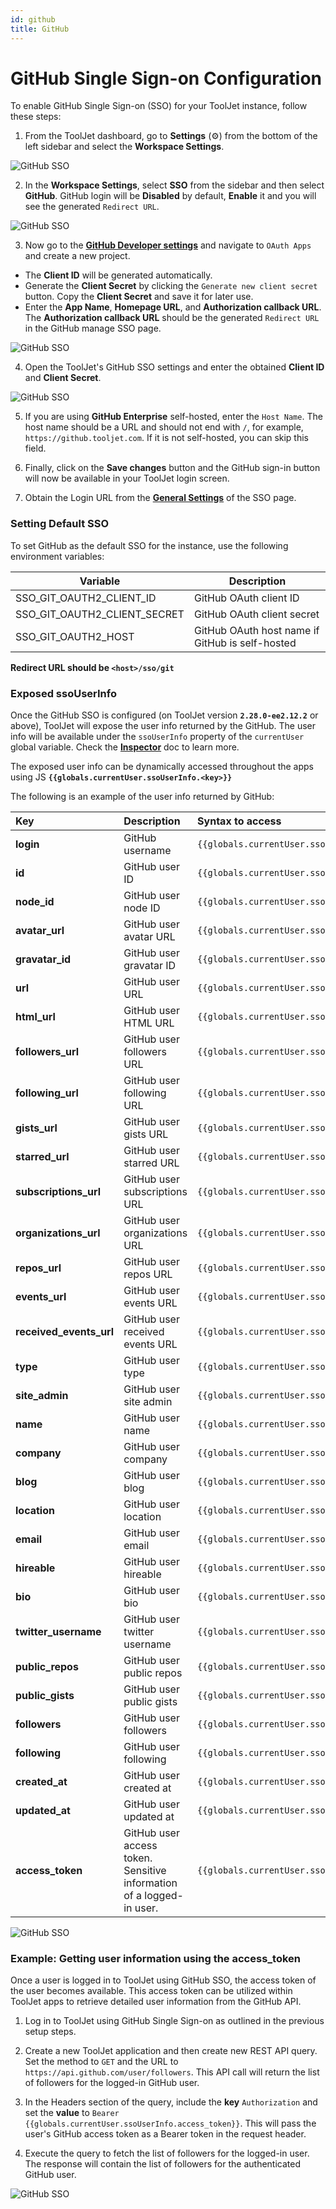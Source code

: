 ```yaml
---
id: github
title: GitHub
---
```


# GitHub Single Sign-on Configuration

To enable GitHub Single Sign-on (SSO) for your ToolJet instance, follow these steps:

1. From the ToolJet dashboard, go to **Settings** (⚙️) from the bottom of the left sidebar and select the **Workspace Settings**.

  <div style={{textAlign: 'center'}}>
    <img style={{ border:'0', marginBottom:'15px', borderRadius:'5px', boxShadow: '0px 1px 3px rgba(0, 0, 0, 0.2)' }} className="screenshot-full" src="/img/sso/git/workset.png" alt="GitHub SSO" />
  </div>

2. In the **Workspace Settings**, select **SSO** from the sidebar and then select **GitHub**. GitHub login will be **Disabled** by default, **Enable** it and you will see the generated `Redirect URL`.
  
  <div style={{textAlign: 'center'}}>
    <img style={{ border:'0', marginBottom:'15px', borderRadius:'5px', boxShadow: '0px 1px 3px rgba(0, 0, 0, 0.2)' }} className="screenshot-full" src="/img/sso/git/ssogit.png" alt="GitHub SSO" />
  </div>

3. Now go to the **[GitHub Developer settings](https://github.com/settings/developers)** and navigate to `OAuth Apps` and create a new project.
  - The **Client ID** will be generated automatically.
  - Generate the **Client Secret** by clicking the `Generate new client secret` button. Copy the **Client Secret** and save it for later use.
  - Enter the **App Name**, **Homepage URL**, and **Authorization callback URL**. The **Authorization callback URL** should be the generated `Redirect URL` in the GitHub manage SSO page.

  <div style={{textAlign: 'center'}}>
    <img style={{ border:'0', marginBottom:'15px', borderRadius:'5px', boxShadow: '0px 1px 3px rgba(0, 0, 0, 0.2)' }} className="screenshot-full" src="/img/sso/git/gitdev.png" alt="GitHub SSO" />
  </div>

4. Open the ToolJet's GitHub SSO settings and enter the obtained **Client ID** and **Client Secret**.

  <div style={{textAlign: 'center'}}>
    <img style={{ border:'0', marginBottom:'15px', borderRadius:'5px', boxShadow: '0px 1px 3px rgba(0, 0, 0, 0.2)' }} className="screenshot-full" src="/img/sso/git/ssogit.png" alt="GitHub SSO" />
  </div>

5. If you are using **GitHub Enterprise** self-hosted, enter the `Host Name`. The host name should be a URL and should not end with `/`, for example, `https://github.tooljet.com`. If it is not self-hosted, you can skip this field.

6. Finally, click on the **Save changes** button and the GitHub sign-in button will now be available in your ToolJet login screen.

7. Obtain the Login URL from the **[General Settings](/docs/user-authentication/general-settings#login-url)** of the SSO page.

### Setting Default SSO

To set GitHub as the default SSO for the instance, use the following environment variables:

| Variable                              | Description                                                   |
| ------------------------------------- | -----------------------------------------------------------   |
| SSO_GIT_OAUTH2_CLIENT_ID              | GitHub OAuth client ID                                        |
| SSO_GIT_OAUTH2_CLIENT_SECRET          | GitHub OAuth client secret                                    |
| SSO_GIT_OAUTH2_HOST                   | GitHub OAuth host name if GitHub is self-hosted               |

**Redirect URL should be `<host>/sso/git`**

### Exposed ssoUserInfo

Once the GitHub SSO is configured (on ToolJet version **`2.28.0-ee2.12.2`** or above), ToolJet will expose the user info returned by the GitHub. The user info will be available under the `ssoUserInfo` property of the `currentUser` global variable. Check the **[Inspector](/docs/how-to/use-inspector)** doc to learn more.

The exposed user info can be dynamically accessed throughout the apps using JS **`{{globals.currentUser.ssoUserInfo.<key>}}`**

The following is an example of the user info returned by GitHub:

| Key | Description | Syntax to access |
|:--- |:----------- |:---------------- |
| **login** | GitHub username | `{{globals.currentUser.ssoUserInfo.login}}` |
| **id** | GitHub user ID | `{{globals.currentUser.ssoUserInfo.id}}` |
| **node_id** | GitHub user node ID | `{{globals.currentUser.ssoUserInfo.node_id}}` |
| **avatar_url** | GitHub user avatar URL | `{{globals.currentUser.ssoUserInfo.avatar_url}}` |
| **gravatar_id** | GitHub user gravatar ID | `{{globals.currentUser.ssoUserInfo.gravatar_id}}` |
| **url** | GitHub user URL | `{{globals.currentUser.ssoUserInfo.url}}` |
| **html_url** | GitHub user HTML URL | `{{globals.currentUser.ssoUserInfo.html_url}}` |
| **followers_url** | GitHub user followers URL | `{{globals.currentUser.ssoUserInfo.followers_url}}` |
| **following_url** | GitHub user following URL | `{{globals.currentUser.ssoUserInfo.following_url}}` |
| **gists_url** | GitHub user gists URL | `{{globals.currentUser.ssoUserInfo.gists_url}}` |
| **starred_url** | GitHub user starred URL | `{{globals.currentUser.ssoUserInfo.starred_url}}` |
| **subscriptions_url** | GitHub user subscriptions URL | `{{globals.currentUser.ssoUserInfo.subscriptions_url}}` |
| **organizations_url** | GitHub user organizations URL | `{{globals.currentUser.ssoUserInfo.organizations_url}}` |
| **repos_url** | GitHub user repos URL | `{{globals.currentUser.ssoUserInfo.repos_url}}` |
| **events_url** | GitHub user events URL | `{{globals.currentUser.ssoUserInfo.events_url}}` |
| **received_events_url** | GitHub user received events URL | `{{globals.currentUser.ssoUserInfo.received_events_url}}` |
| **type** | GitHub user type | `{{globals.currentUser.ssoUserInfo.type}}` |
| **site_admin** | GitHub user site admin | `{{globals.currentUser.ssoUserInfo.site_admin}}` |
| **name** | GitHub user name | `{{globals.currentUser.ssoUserInfo.name}}` |
| **company** | GitHub user company | `{{globals.currentUser.ssoUserInfo.company}}` |
| **blog** | GitHub user blog | `{{globals.currentUser.ssoUserInfo.blog}}` |
| **location** | GitHub user location | `{{globals.currentUser.ssoUserInfo.location}}` |
| **email** | GitHub user email | `{{globals.currentUser.ssoUserInfo.email}}` |
| **hireable** | GitHub user hireable | `{{globals.currentUser.ssoUserInfo.hireable}}` |
| **bio** | GitHub user bio | `{{globals.currentUser.ssoUserInfo.bio}}` |
| **twitter_username** | GitHub user twitter username | `{{globals.currentUser.ssoUserInfo.twitter_username}}` |
| **public_repos** | GitHub user public repos | `{{globals.currentUser.ssoUserInfo.public_repos}}` |
| **public_gists** | GitHub user public gists | `{{globals.currentUser.ssoUserInfo.public_gists}}` |
| **followers** | GitHub user followers | `{{globals.currentUser.ssoUserInfo.followers}}` |
| **following** | GitHub user following | `{{globals.currentUser.ssoUserInfo.following}}` |
| **created_at** | GitHub user created at | `{{globals.currentUser.ssoUserInfo.created_at}}` |
| **updated_at** | GitHub user updated at | `{{globals.currentUser.ssoUserInfo.updated_at}}` |
| **access_token** | GitHub user access token. Sensitive information of a logged-in user. | `{{globals.currentUser.ssoUserInfo.access_token}}` |

<div style={{textAlign: 'center'}}>
  <img style={{ border:'0', marginBottom:'15px', borderRadius:'5px', boxShadow: '0px 1px 3px rgba(0, 0, 0, 0.2)' }} className="screenshot-full" src="/img/sso/git/ssogithub.png" alt="GitHub SSO" />
</div>

### Example: Getting user information using the access_token

Once a user is logged in to ToolJet using GitHub SSO, the access token of the user becomes available. This access token can be utilized within ToolJet apps to retrieve detailed user information from the GitHub API.

1. Log in to ToolJet using GitHub Single Sign-on as outlined in the previous setup steps.

2. Create a new ToolJet application and then create new REST API query. Set the method to `GET` and the URL to `https://api.github.com/user/followers`. This API call will return the list of followers for the logged-in GitHub user.

3. In the Headers section of the query, include the **key** `Authorization` and set the **value** to `Bearer {{globals.currentUser.ssoUserInfo.access_token}}`. This will pass the user's GitHub access token as a Bearer token in the request header.

5. Execute the query to fetch the list of followers for the logged-in user. The response will contain the list of followers for the authenticated GitHub user.

<div style={{textAlign: 'center'}}>
  <img style={{ border:'0', marginBottom:'15px', borderRadius:'5px', boxShadow: '0px 1px 3px rgba(0, 0, 0, 0.2)' }} className="screenshot-full" src="/img/sso/git/queryresults.png" alt="GitHub SSO" />
</div>